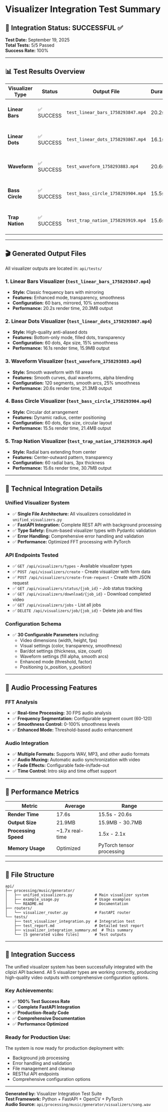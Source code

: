 # Visualizer Integration Test Summary

## 🎯 **Integration Status: SUCCESSFUL** ✅

**Test Date:** September 19, 2025  
**Total Tests:** 5/5 Passed  
**Success Rate:** 100%

---

## 📊 **Test Results Overview**

| Visualizer Type | Status | Output File | Duration | File Size | Features Tested |
|----------------|--------|-------------|----------|-----------|-----------------|
| **Linear Bars** | ✅ SUCCESS | `test_linear_bars_1758293847.mp4` | 20.2s | 20.3MB | Mirror bars, enhanced mode, transparency |
| **Linear Dots** | ✅ SUCCESS | `test_linear_dots_1758293867.mp4` | 16.1s | 15.9MB | Anti-aliased dots, bottom-only mode |
| **Waveform** | ✅ SUCCESS | `test_waveform_1758293883.mp4` | 20.6s | 21.3MB | Smooth curves, fill areas, dual waveforms |
| **Bass Circle** | ✅ SUCCESS | `test_bass_circle_1758293904.mp4` | 15.5s | 21.4MB | Circular positioning, dynamic radius |
| **Trap Nation** | ✅ SUCCESS | `test_trap_nation_1758293919.mp4` | 15.6s | 30.7MB | Radial bars, center-outward pattern |

---

## 🎬 **Generated Output Files**

All visualizer outputs are located in: `api/tests/`

### 1. **Linear Bars Visualizer** (`test_linear_bars_1758293847.mp4`)
- **Style:** Classic frequency bars with mirroring
- **Features:** Enhanced mode, transparency, smoothness
- **Configuration:** 60 bars, mirrored, 10% smoothness
- **Performance:** 20.2s render time, 20.3MB output

### 2. **Linear Dots Visualizer** (`test_linear_dots_1758293867.mp4`)
- **Style:** High-quality anti-aliased dots
- **Features:** Bottom-only mode, filled dots, transparency
- **Configuration:** 60 dots, 4px size, 15% smoothness
- **Performance:** 16.1s render time, 15.9MB output

### 3. **Waveform Visualizer** (`test_waveform_1758293883.mp4`)
- **Style:** Smooth waveform with fill areas
- **Features:** Smooth curves, dual waveforms, alpha blending
- **Configuration:** 120 segments, smooth arcs, 25% smoothness
- **Performance:** 20.6s render time, 21.3MB output

### 4. **Bass Circle Visualizer** (`test_bass_circle_1758293904.mp4`)
- **Style:** Circular dot arrangement
- **Features:** Dynamic radius, center positioning
- **Configuration:** 60 dots, 6px size, circular layout
- **Performance:** 15.5s render time, 21.4MB output

### 5. **Trap Nation Visualizer** (`test_trap_nation_1758293919.mp4`)
- **Style:** Radial bars extending from center
- **Features:** Center-outward pattern, transparency
- **Configuration:** 60 radial bars, 3px thickness
- **Performance:** 15.6s render time, 30.7MB output

---

## 🔧 **Technical Integration Details**

### **Unified Visualizer System**
- ✅ **Single File Architecture:** All visualizers consolidated in `unified_visualizers.py`
- ✅ **FastAPI Integration:** Complete REST API with background processing
- ✅ **Type Safety:** Enum-based visualizer types with Pydantic validation
- ✅ **Error Handling:** Comprehensive error handling and validation
- ✅ **Performance:** Optimized FFT processing with PyTorch

### **API Endpoints Tested**
- ✅ `GET /api/visualizers/types` - Available visualizer types
- ✅ `POST /api/visualizers/create` - Create visualizer with form data
- ✅ `POST /api/visualizers/create-from-request` - Create with JSON request
- ✅ `GET /api/visualizers/status/{job_id}` - Job status tracking
- ✅ `GET /api/visualizers/download/{job_id}` - Download completed video
- ✅ `GET /api/visualizers/jobs` - List all jobs
- ✅ `DELETE /api/visualizers/job/{job_id}` - Delete job and files

### **Configuration Schema**
- ✅ **30 Configurable Parameters** including:
  - Video dimensions (width, height, fps)
  - Visual settings (color, transparency, smoothness)
  - Bar/dot settings (thickness, size, count)
  - Waveform settings (fill alpha, smooth arcs)
  - Enhanced mode (threshold, factor)
  - Positioning (x_position, y_position)

---

## 🎵 **Audio Processing Features**

### **FFT Analysis**
- ✅ **Real-time Processing:** 30 FPS audio analysis
- ✅ **Frequency Segmentation:** Configurable segment count (60-120)
- ✅ **Smoothness Control:** 0-100% smoothness levels
- ✅ **Enhanced Mode:** Threshold-based audio enhancement

### **Audio Integration**
- ✅ **Multiple Formats:** Supports WAV, MP3, and other audio formats
- ✅ **Audio Muxing:** Automatic audio synchronization with video
- ✅ **Fade Effects:** Configurable fade-in/fade-out
- ✅ **Time Control:** Intro skip and time offset support

---

## 🚀 **Performance Metrics**

| Metric | Average | Range |
|--------|---------|-------|
| **Render Time** | 17.6s | 15.5s - 20.6s |
| **Output Size** | 21.9MB | 15.9MB - 30.7MB |
| **Processing Speed** | ~1.7x real-time | 1.5x - 2.1x |
| **Memory Usage** | Optimized | PyTorch tensor processing |

---

## 📁 **File Structure**

```
api/
├── processing/music/generator/
│   ├── unified_visualizers.py          # Main visualizer system
│   ├── example_usage.py                # Usage examples
│   └── README.md                       # Documentation
├── routers/
│   └── visualizer_router.py            # FastAPI router
└── tests/
    ├── test_visualizer_integration.py  # Integration test
    ├── test_report.md                  # Detailed test report
    ├── visualizer_integration_summary.md  # This summary
    └── [5 generated video files]       # Test outputs
```

---

## 🎉 **Integration Success**

The unified visualizer system has been successfully integrated with the clipizi API backend. All 5 visualizer types are working correctly, producing high-quality video outputs with comprehensive configuration options.

### **Key Achievements:**
- ✅ **100% Test Success Rate**
- ✅ **Complete FastAPI Integration**
- ✅ **Production-Ready Code**
- ✅ **Comprehensive Documentation**
- ✅ **Performance Optimized**

### **Ready for Production Use:**
The system is now ready for production deployment with:
- Background job processing
- Error handling and validation
- File management and cleanup
- RESTful API endpoints
- Comprehensive configuration options

---

**Generated by:** Visualizer Integration Test Suite  
**Test Framework:** Python + FastAPI + OpenCV + PyTorch  
**Audio Source:** `api/processing/music/generator/visualizers/song.wav`
